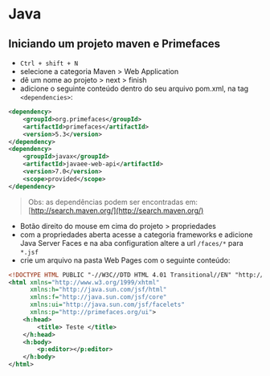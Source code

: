 # Java

## Iniciando um projeto maven e Primefaces
- `Ctrl + shift + N`
- selecione a categoria Maven > Web Application
- dê um nome ao projeto > next > finish
- adicione o seguinte conteúdo dentro do seu arquivo pom.xml, na tag `<dependencies>`:

```xml
<dependency>
    <groupId>org.primefaces</groupId>
    <artifactId>primefaces</artifactId>
    <version>5.3</version>
</dependency>
<dependency>
    <groupId>javax</groupId>
    <artifactId>javaee-web-api</artifactId>
    <version>7.0</version>
    <scope>provided</scope>
</dependency>
```
> Obs: as dependências podem ser encontradas em: [http://search.maven.org/](http://search.maven.org/)


- Botão direito do mouse em cima do projeto > propriedades
- com a propriedades aberta acesse a categoria frameworks e adicione Java Server Faces e na aba configuration altere a url `/faces/*` para `*.jsf`
- crie um arquivo na pasta Web Pages com o seguinte conteúdo:

```xml
<!DOCTYPE HTML PUBLIC "-//W3C//DTD HTML 4.01 Transitional//EN" "http://www.w3.org/TR/html4/loose.dtd">
<html xmlns="http://www.w3.org/1999/xhtml"
      xmlns:h="http://java.sun.com/jsf/html"
      xmlns:f="http://java.sun.com/jsf/core"
      xmlns:ui="http://java.sun.com/jsf/facelets"
      xmlns:p="http://primefaces.org/ui">
    <h:head>
        <title> Teste </title>
    </h:head>
    <h:body>
        <p:editor></p:editor>
    </h:body>
</html>

```
